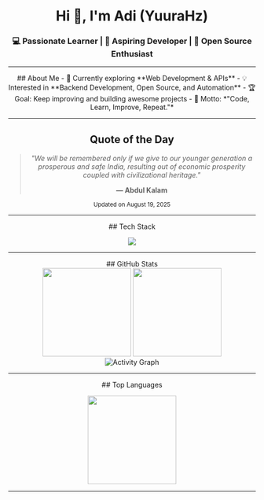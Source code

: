 <!-- Banner -->
<h1 align="center">Hi 👋, I'm Adi (YuuraHz)</h1>
<h3 align="center">💻 Passionate Learner | 🚀 Aspiring Developer | 🌱 Open Source Enthusiast</h3>

---

<div align="center">
## About Me
- 🌱 Currently exploring **Web Development & APIs**  
- 💡 Interested in **Backend Development, Open Source, and Automation**  
- 🏆 Goal: Keep improving and building awesome projects  
- 🎯 Motto: *"Code, Learn, Improve, Repeat."*
</div>

---

<!-- QUOTE:START -->
<div align="center">

## Quote of the Day

> *"We will be remembered only if we give to our younger generation a prosperous and safe India, resulting out of economic prosperity coupled with civilizational heritage."*
> 
> **— Abdul Kalam**

<sub>Updated on August 19, 2025</sub>

</div>
<!-- QUOTE:END -->

---

<div align="center">
## Tech Stack
<p align="center">
  <img src="https://skillicons.dev/icons?i=html,css,js,nodejs,react,python,bash,git,github,vscode,mongodb&perline=8" />
</p>
</div>

---

<div align="center">
## GitHub Stats
</div>

<div align="center">
  <img src="https://github-readme-stats.vercel.app/api?username=yuurahz&show_icons=true&theme=tokyonight&hide_border=true" height="180px"/>
  <img src="https://github-readme-streak-stats.herokuapp.com/?user=yuurahz&theme=tokyonight&hide_border=true" height="180px"/>
</div>

<div align="center">
  <img src="https://github-readme-activity-graph.vercel.app/graph?username=yuurahz&theme=tokyo-night" alt="Activity Graph"/>
</div>

---

<div align="center">
## Top Languages
</div>
<p align="center">
  <img src="https://github-readme-stats.vercel.app/api/top-langs/?username=yuurahz&layout=compact&theme=tokyonight&hide_border=true" height="180px"/>
</p>

---
